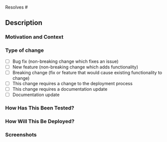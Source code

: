 <!--- Provide a general summary of your changes in the Title above -->
<!--Read comments, before committing pull request read checklist again

# Checklist:

- [ ] I have performed a self-review of my own code,
- [ ] I have commented my code, particularly in hard-to-understand areas,
- [ ] I have made corresponding changes to the documentation,
- [ ] I have added tests that prove my fix is effective or that my feature works,
- [ ] Title include "WIP" if work is in progress.
-->

Resolves # <!--fill issue number-->

## Description

<!--- Describe your changes in detail -->

### Motivation and Context

<!--- Why is this change required? What problem does it solve? -->
<!--- If it fixes an open issue, please link to the issue here. -->

<!--- If there's a Figma file or similar spec, please link to to the issue. List any dependencies that are required for this change. (gems, js libraries, etc.)

Include anything else we should know about.-->

### Type of change

<!-- Please delete options that are not relevant. -->

- [ ] Bug fix (non-breaking change which fixes an issue)
- [ ] New feature (non-breaking change which adds functionality)
- [ ] Breaking change (fix or feature that would cause existing functionality to change)
- [ ] This change requires a change to the deployment process
- [ ] This change requires a documentation update
- [ ] Documentation update

### How Has This Been Tested?

<!--- Please describe in detail how you tested your changes so that a reviewer can reproduce the results. -->
<!--- Include details of your testing environment, and the tests you've run your self -->
<!--- see how your change affects other areas of the code, etc. -->

### How Will This Be Deployed?

<!--- Run through any change to infrastructure, CLI commands or manual admin config to do -->
<!--- For example, any env variables to add to the hosting infra? -->

### Screenshots

<!--Optional. Delete if not relevant.
Include screenshots (before / after) for style changes, highlight edited element.-->
